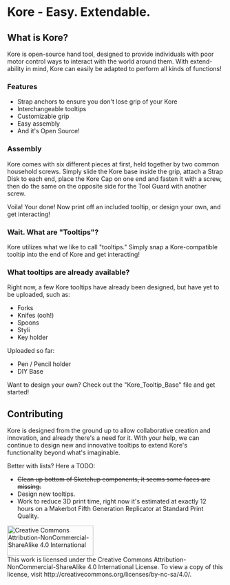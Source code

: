 Kore - Easy. Extendable.
====================

What is Kore?
---------------------

Kore is open-source hand tool, designed to provide individuals with poor motor control ways to interact with the world around them. With extend-ability in mind, Kore can easily be adapted to perform all kinds of functions! 

### Features

* Strap anchors to ensure you don't lose grip of your Kore
* Interchangeable tooltips
* Customizable grip
* Easy assembly
* And it's Open Source!

### Assembly

Kore comes with six different pieces at first, held together by two common household screws. Simply slide the Kore base inside the grip, attach a Strap Disk to each end, place the Kore Cap on one end and fasten it with a screw, then do the same on the opposite side for the Tool Guard with another screw.

Voila! Your done! Now print off an included tooltip, or design your own, and get interacting!

### Wait. What are "Tooltips"?

Kore utilizes what we like to call "tooltips." Simply snap a Kore-compatible tooltip into the end of Kore and get interacting!

### What tooltips are already available?

Right now, a few Kore tooltips have already been designed, but have yet to be uploaded, such as:

* Forks
* Knifes (ooh!)
* Spoons
* Styli
* Key holder

Uploaded so far:
* Pen / Pencil holder
* DIY Base

Want to design your own? Check out the "Kore_Tooltip_Base" file and get started!

Contributing
---------------------

Kore is designed from the ground up to allow collaborative creation and innovation, and already there's a need for it. With your help, we can continue to design new and innovative tooltips to extend Kore's functionality beyond what's imaginable.

Better with lists? Here a TODO:
*   ~~Clean up bottom of Sketchup components, it seems some faces are missing.~~
*   Design new tooltips.
*   Work to reduce 3D print time, right now it's estimated at exactly 12 hours on a Makerbot Fifth Generation Replicator at Standard Print Quality.

<img src="http://mirrors.creativecommons.org/presskit/buttons/88x31/png/by-nc-sa.png" alt="Creative Commons Attribution-NonCommercial-ShareAlike 4.0 International" width="200px" height="70px"/>
</br>
This work is licensed under the Creative Commons Attribution-NonCommercial-ShareAlike 4.0 International License. To view a copy of this license, visit http://creativecommons.org/licenses/by-nc-sa/4.0/.
